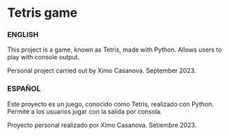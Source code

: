 # Tetris game

### ENGLISH
This project is a game, known as Tetris, made with Python. Allows users to play with console output.

Personal project carried out by Ximo Casanova. September 2023.

### ESPAÑOL
Este proyecto es un juego, conocido como Tetris, realizado con Python. Permite a los usuarios jugar con la salida por consola.

Proyecto personal realizado por Ximo Casanova. Setiembre 2023.

